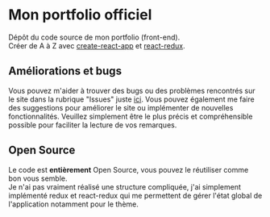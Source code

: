 # Mon portfolio officiel

Dépôt du code source de mon portfolio (front-end).<br/>
Créer de A à Z avec [create-react-app](https://github.com/facebook/create-react-app) et [react-redux](https://github.com/reduxjs/react-redux).

## Améliorations et bugs

Vous pouvez m'aider à trouver des bugs ou des problèmes rencontrés sur le site dans la rubrique "Issues" juste [ici](https://github.com/Littchii/portfolio-matthieu-meurillon/issues). Vous pouvez également me faire des suggestions pour améliorer le site ou implémenter de nouvelles fonctionnalités.
Veuillez simplement être le plus précis et compréhensible possible pour faciliter la lecture de vos remarques.

## Open Source

Le code est <b>entièrement</b> Open Source, vous pouvez le réutiliser comme bon vous semble. 
<br/>Je n'ai pas vraiment réalisé une structure compliquée, 
j'ai simplement implémenté redux et react-redux qui me permettent de gérer l'état global de l'application notamment pour le thème.
